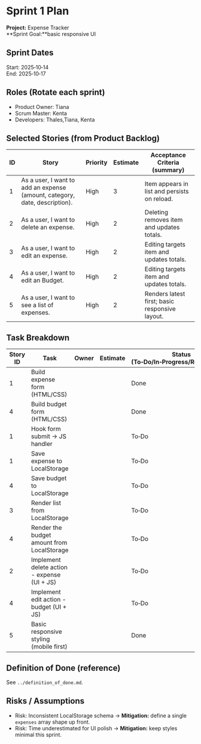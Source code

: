 # Sprint 1 Plan

**Project:** Expense Tracker  
**Sprint Goal:**basic responsive UI

## Sprint Dates
Start: 2025‑10‑14  
End: 2025‑10‑17

## Roles (Rotate each sprint)
- Product Owner: Tiana
- Scrum Master: Kenta
- Developers: Thales,Tiana, Kenta

## Selected Stories (from Product Backlog)
| ID | Story | Priority | Estimate | Acceptance Criteria (summary) |
|---|---|---|---|---|
| 1 | As a user, I want to add an expense (amount, category, date, description). | High | 3 | Item appears in list and persists on reload. |
| 2 | As a user, I want to delete an expense. | High | 2 | Deleting removes item and updates totals. |
| 3 | As a user, I want to edit an expense. | High | 2 | Editing targets item and updates totals. |
| 4 | As a user, I want to edit an Budget. | High | 2 | Editing targets item and updates totals. |
| 5 | As a user, I want to see a list of expenses. | High | 2 | Renders latest first; basic responsive layout. |

## Task Breakdown
| Story ID | Task | Owner | Estimate | Status (To‑Do/In‑Progress/Review/Done) |
|---|---|---|---|---|
| 1 | Build expense form (HTML/CSS) |  |  | Done |
| 4 | Build budget form (HTML/CSS) |  |  | Done |
| 1 | Hook form submit → JS handler |  |  | To‑Do |
| 1 | Save expense to LocalStorage |  |  | To‑Do |
| 4 | Save budget to LocalStorage |  |  | To‑Do |
| 3 | Render list from LocalStorage |  |  | To‑Do |
| 4 | Render the budget amount from LocalStorage |  |  | To‑Do |
| 2 | Implement delete action - expense (UI + JS) |  |  | To‑Do |
| 4 | Implement edit action - budget (UI + JS) |  |  | To‑Do |
| 5 | Basic responsive styling (mobile first) |  |  | Done |

## Definition of Done (reference)
See `../definition_of_done.md`.

## Risks / Assumptions
- Risk: Inconsistent LocalStorage schema → **Mitigation:** define a single `expenses` array shape up front.
- Risk: Time underestimated for UI polish → **Mitigation:** keep styles minimal this sprint.
